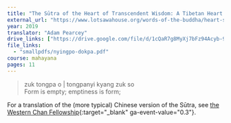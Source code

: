 ```yaml
---
title: "The Sūtra of the Heart of Transcendent Wisdom: A Tibetan Heart Sūtra Liturgy"
external_url: "https://www.lotsawahouse.org/words-of-the-buddha/heart-sutra-with-extras"
year: 2019
translator: "Adam Pearcey"
drive_links: ["https://drive.google.com/file/d/1cQaR7g8MyXj7bFz94Acyb-9iIsMG-a6h/view?usp=drivesdk"]
file_links:
  - "smallpdfs/nyingpo-dokpa.pdf"
course: mahayana
pages: 11
---
```


> zuk tongpa o | tongpanyi kyang zuk so  
Form is empty; emptiness is form;

For a translation of the (more typical) Chinese version of the Sūtra, see [the Western Chan Fellowship](https://www.westernchanfellowship.org/about-the-western-chan-fellowship/buddhist-liturgy/the-heart-sutra/){:target="_blank" ga-event-value="0.3"}.
